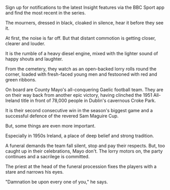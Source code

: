 Sign up for notifications to the latest Insight features via the BBC Sport app and find the most recent in the series.

The mourners, dressed in black, cloaked in silence, hear it before they see it.

At first, the noise is far off. But that distant commotion is getting closer, clearer and louder.

It is the rumble of a heavy diesel engine, mixed with the lighter sound of happy shouts and laughter.

From the cemetery, they watch as an open-backed lorry rolls round the corner, loaded with fresh-faced young men and festooned with red and green ribbons.

On board are County Mayo's all-conquering Gaelic football team. They are on their way back from another epic victory, having clinched the 1951 All-Ireland title in front of 78,000 people in Dublin's cavernous Croke Park.

It is their second consecutive win in the season's biggest game and a successful defence of the revered Sam Maguire Cup.

But, some things are even more important.

Especially in 1950s Ireland, a place of deep belief and strong tradition.

A funeral demands the team fall silent, stop and pay their respects. But, too caught up in their celebrations, Mayo don't. The lorry motors on, the party continues and a sacrilege is committed.

The priest at the head of the funeral procession fixes the players with a stare and narrows his eyes.

"Damnation be upon every one of you," he says.
